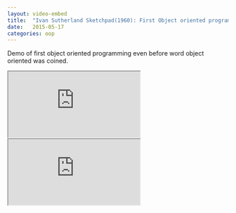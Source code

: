```yaml
---
layout: video-embed
title:  "Ivan Sutherland Sketchpad(1960): First Object oriented programming demo"
date:   2015-05-17
categories: oop
---
```

Demo of first object oriented programming even before word object oriented was coined.

<iframe class="embed" 
src="https://www.youtube.com/embed/USyoT_Ha_bA" allowfullscreen="1">
</iframe>

<iframe class="embed" 
src="https://www.youtube.com/embed/BKM3CmRqK2o" allowfullscreen="1">
</iframe>